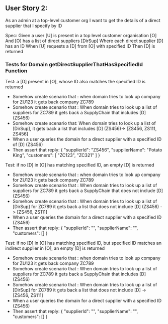 ## User Story 2:
As an admin at a top-level customer org
I want to get the details of a direct supplier that I specify by ID

Spec:
Given a user [U] is present in a top level customer organisation [O]
And [O] has a list of direct suppliers [DirSup]
Where each direct supplier [D] has an ID
When [U] requests a [D] from [O] with specified ID
Then [D] is returned

### Tests for Domain getDirectSupplierThatHasSpecifiedId Function

Test: a [D] present in [O], whose ID also matches the specified ID is returned
- Somehow create scenario that : when domain tries to look up company for ZU123 it gets back company ZC789
- Somehow create scenario that : When domain tries to look up a list of suppliers for ZC789 it gets back a SupplyChain that includes [D] (ZS456) 
- Somehow create scenario that: When domain tries to look up a list of [DirSup], it gets back a list that includes [D] (ZS456)-> [ZS456, ZS111, ZS456]
- When a user queries the domain for a direct supplier with a specified ID of [D] (ZS456)
- Then assert that reply: 
  {
  "supplierId": "ZS456",
  "supplierName": "Potato King",
  "customers": [
  "ZC123", "ZC321"
  ]
  }

Test: if no [D] in [O] has matching specified ID, an empty [D] is returned
- Somehow create scenario that : when domain tries to look up company for ZU123 it gets back company ZC789
- Somehow create scenario that : When domain tries to look up a list of suppliers for ZC789 it gets back a SupplyChain that does not include [D] (ZS456)
- Somehow create scenario that : When domain tries to look up a list of [DirSup] for ZC789 it gets back a list that does not include [D] (ZS456) -> [ZS456, ZS111]
- When a user queries the domain for a direct supplier with a specified ID (ZS456)
- Then assert that reply:
  {
  "supplierId": "",
  "supplierName": "",
  "customers": []
  }

Test: if no [D] in [O] has matching specified ID, but specified ID matches an indirect supplier in [O], an empty [D] is returned 
- Somehow create scenario that : when domain tries to look up company for ZU123 it gets back company ZC789
- Somehow create scenario that : When domain tries to look up a list of suppliers for ZC789 it gets back a SupplyChain that includes [D] (ZS456)
- Somehow create scenario that : When domain tries to look up a list of [DirSup] for ZC789 it gets back a list that does not include [D] -> [ZS456, ZS111]
- When a user queries the domain for a direct supplier with a specified ID (ZS456)
- Then assert that reply:
  {
  "supplierId": "",
  "supplierName": "",
  "customers": []
  }










